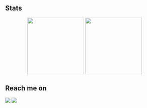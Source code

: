 ## Stats
<div align="center">
  <img height="180em" src="https://github-readme-stats-eight-theta.vercel.app/api?username=rafidzia&show_icons=true&theme=algolia&include_all_commits=true&count_private=true"/>
  <img height="180em" src="https://github-readme-stats-eight-theta.vercel.app/api/top-langs/?username=rafidzia&layout=compact&langs_count=8&theme=algolia"/>
</div>

## Reach me on
<a href = "mailto:faridabdul1406@gmail.com"><img src="https://img.shields.io/badge/gmail-%23EA4335.svg?&style=for-the-badge&logo=gmail&logoColor=white" /></a>
<a href = "https://www.linkedin.com/in/farid-abdul-aziz-259118198/"><img src="https://img.shields.io/badge/linkedin-%230A66C2.svg?&style=for-the-badge&logo=linkedin&logoColor=white" /></a>


